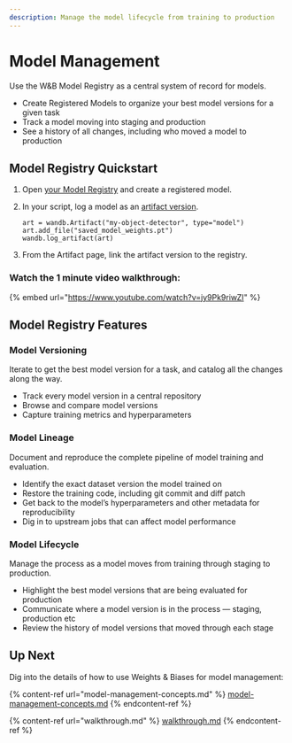 ```yaml
---
description: Manage the model lifecycle from training to production
---
```


# Model Management

Use the W\&B Model Registry as a central system of record for models.

* Create Registered Models to organize your best model versions for a given task
* Track a model moving into staging and production
* See a history of all changes, including who moved a model to production

## Model Registry Quickstart

1. Open [your Model Registry](https://wandb.ai/registry/model) and create a registered model.
2.  In your script, log a model as an [artifact version](https://docs.wandb.ai/guides/artifacts).

    ```
    art = wandb.Artifact("my-object-detector", type="model")
    art.add_file("saved_model_weights.pt")
    wandb.log_artifact(art)
    ```
3. From the Artifact page, link the artifact version to the registry.

### Watch the 1 minute video walkthrough:

{% embed url="https://www.youtube.com/watch?v=jy9Pk9riwZI" %}

## Model Registry Features

### Model Versioning

Iterate to get the best model version for a task, and catalog all the changes along the way.

* Track every model version in a central repository
* Browse and compare model versions
* Capture training metrics and hyperparameters

### Model Lineage

Document and reproduce the complete pipeline of model training and evaluation.

* Identify the exact dataset version the model trained on
* Restore the training code, including git commit and diff patch
* Get back to the model’s hyperparameters and other metadata for reproducibility
* Dig in to upstream jobs that can affect model performance

### Model Lifecycle

Manage the process as a model moves from training through staging to production.

* Highlight the best model versions that are being evaluated for production
* Communicate where a model version is in the process — staging, production etc
* Review the history of model versions that moved through each stage

## Up Next

Dig into the details of how to use Weights & Biases for model management:

{% content-ref url="model-management-concepts.md" %}
[model-management-concepts.md](model-management-concepts.md)
{% endcontent-ref %}

{% content-ref url="walkthrough.md" %}
[walkthrough.md](walkthrough.md)
{% endcontent-ref %}

